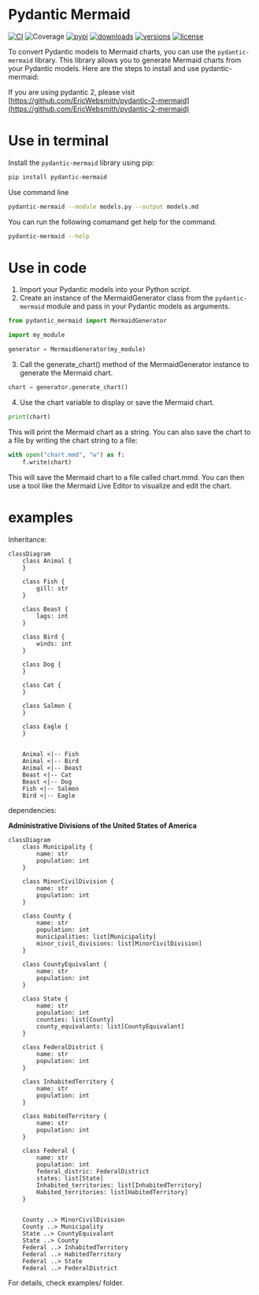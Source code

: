 # Pydantic Mermaid

[![CI](https://github.com/ericwebsmith/pydantic_mermaid/workflows/CI/badge.svg)](https://github.com/EricWebsmith/pydantic_mermaid/actions/workflows/ci.yml)
![Coverage](https://codecov.io/gh/ericwebsmith/pydantic_mermaid/branch/main/graph/badge.svg)
[![pypi](https://img.shields.io/pypi/v/pydantic_mermaid.svg)](https://pypi.python.org/pypi/pydantic_mermaid)
[![downloads](https://static.pepy.tech/badge/pydantic_mermaid/month)](https://pepy.tech/project/pydantic_mermaid)
[![versions](https://img.shields.io/pypi/pyversions/pydantic_mermaid.svg)](https://github.com/ericwebsmith/pydantic_mermaid)
[![license](https://img.shields.io/github/license/ericwebsmith/pydantic_mermaid.svg)](https://github.com/ericwebsmith/pydantic_mermaid/blob/main/LICENSE)

To convert Pydantic models to Mermaid charts, you can use the `pydantic-mermaid` library. This library allows you to generate Mermaid charts from your Pydantic models. Here are the steps to install and use pydantic-mermaid:

If you are using pydantic 2, please visit [https://github.com/EricWebsmith/pydantic-2-mermaid](https://github.com/EricWebsmith/pydantic-2-mermaid)

# Use in terminal

Install the `pydantic-mermaid` library using pip:

```bash
pip install pydantic-mermaid
```

Use command line
```bash
pydantic-mermaid --module models.py --output models.md
```

You can run the following comamand get help for the command.
```bash
pydantic-mermaid --help
```


# Use in code

1. Import your Pydantic models into your Python script.
2. Create an instance of the MermaidGenerator class from the `pydantic-mermaid` module and pass in your Pydantic models as arguments.

```python
from pydantic_mermaid import MermaidGenerator

import my_module

generator = MermaidGenerator(my_module)
```

3. Call the generate_chart() method of the MermaidGenerator instance to generate the Mermaid chart.

```python
chart = generator.generate_chart()
```

4. Use the chart variable to display or save the Mermaid chart.
```python
print(chart)
```

This will print the Mermaid chart as a string. You can also save the chart to a file by writing the chart string to a file:

```python
with open("chart.mmd", "w") as f:
    f.write(chart)
```

This will save the Mermaid chart to a file called chart.mmd. You can then use a tool like the Mermaid Live Editor to visualize and edit the chart.

# examples

Inheritance: 

```mermaid
classDiagram
    class Animal {
    }

    class Fish {
        gill: str
    }

    class Beast {
        lags: int
    }

    class Bird {
        winds: int
    }

    class Dog {
    }

    class Cat {
    }

    class Salmon {
    }

    class Eagle {
    }


    Animal <|-- Fish
    Animal <|-- Bird
    Animal <|-- Beast
    Beast <|-- Cat
    Beast <|-- Dog
    Fish <|-- Salmon
    Bird <|-- Eagle
```

dependencies:

**Administrative Divisions of the United States of America**

```mermaid
classDiagram
    class Municipality {
        name: str
        population: int
    }

    class MinorCivilDivision {
        name: str
        population: int
    }

    class County {
        name: str
        population: int
        municipalities: list[Municipality]
        minor_civil_divisions: list[MinorCivilDivision]
    }

    class CountyEquivalant {
        name: str
        population: int
    }

    class State {
        name: str
        population: int
        counties: list[County]
        county_equivalants: list[CountyEquivalant]
    }

    class FederalDistrict {
        name: str
        population: int
    }

    class InhabitedTerritory {
        name: str
        population: int
    }

    class HabitedTerritory {
        name: str
        population: int
    }

    class Federal {
        name: str
        population: int
        federal_distric: FederalDistrict
        states: list[State]
        Inhabited_territories: list[InhabitedTerritory]
        Habited_territories: list[HabitedTerritory]
    }


    County ..> MinorCivilDivision
    County ..> Municipality
    State ..> CountyEquivalant
    State ..> County
    Federal ..> InhabitedTerritory
    Federal ..> HabitedTerritory
    Federal ..> State
    Federal ..> FederalDistrict

```

For details, check examples/ folder.
